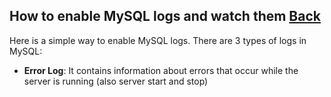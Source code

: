 ## How to enable MySQL logs and watch them [Back](./qa.md)

Here is a simple way to enable MySQL logs. There are 3 types of logs in MySQL:

- **Error Log**: It contains information about errors that occur while the server is running (also server start and stop)
